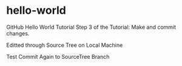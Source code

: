 # hello-world
GitHub Hello World Tutorial
Step 3 of the Tutorial: Make and commit changes.

Editted through Source Tree on Local Machine

Test Commit Again to SourceTree Branch
